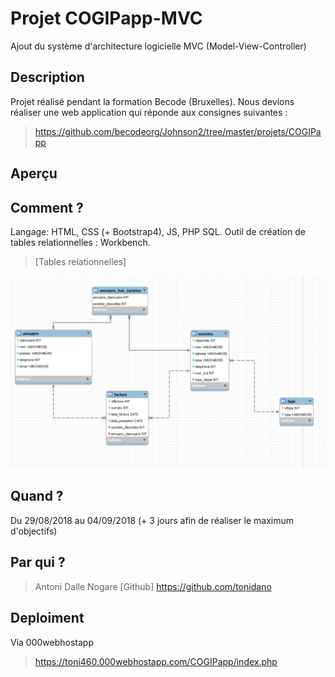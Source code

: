 # Projet COGIPapp-MVC

Ajout du système d'architecture logicielle MVC (Model-View-Controller) 

## Description
Projet réalisé pendant la formation Becode (Bruxelles).
Nous devions réaliser une web application qui réponde aux consignes suivantes : 

> https://github.com/becodeorg/Johnson2/tree/master/projets/COGIPapp

## Aperçu



## Comment ?

Langage: HTML, CSS (+ Bootstrap4), JS, PHP SQL.
Outil de création de tables relationnelles : Workbench.

>[Tables relationnelles]
<img src="/assets/img/tables_relationnelles.png"/>

## Quand ?

Du 29/08/2018 au 04/09/2018
(+ 3 jours afin de réaliser le maximum d'objectifs)

## Par qui ?

>Antoni Dalle Nogare
[Github] https://github.com/tonidano

## Deploiment

Via 000webhostapp

> https://toni460.000webhostapp.com/COGIPapp/index.php

